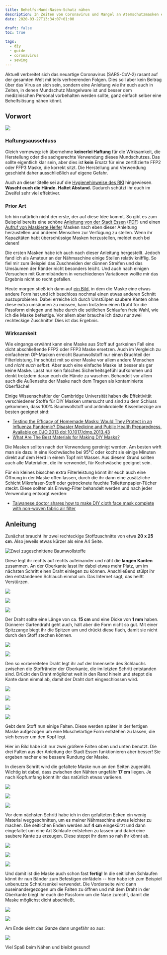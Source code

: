 ```yaml
---
title: Behelfs-Mund-Nasen-Schutz nähen
description: In Zeiten von Coronavirus und Mangel an Atemschutzmasken eine Behelfslösung selber herstellen.
date: 2020-03-27T13:34:07+01:00

draft: false
toc: true

tags:
  - diy
  - guide
  - coronavirus
  - sewing
---
```


Aktuell verbreitet sich das neuartige Coronavirus (SARS-CoV-2) rasant auf der gesamten Welt mit teils verheerenden Folgen. Dies soll aber kein Beitrag über das Virus an sich sein, sondern eine Anleitung wie ihr euch auch in Zeiten, in denen Mundschutz Mangelware ist und besser dem medizinischen Personal vorbehalten werden sollte, ganz einfach selber eine Behelfslösung nähen könnt.

<!--more-->
## Vorwort

![](08_passform.jpg)

### Haftungsausschluss

Gleich vorneweg: ich übernehme **keinerlei Haftung** für die Wirksamkeit, die Herstellung oder die sachgerechte Verwendung dieses Mundschutzes. Das sollte eigentlich klar sein, aber dies ist **kein** Ersatz für eine zertifizierte FFP2 oder FFP3 Maske, die korrekt sitzt. Die Herstellung und Verwendung geschieht daher ausschließlich auf eigene Gefahr.

Auch an dieser Stelle sei auf die [Hygienehinweise des RKI](https://www.infektionsschutz.de/coronavirus/) hingewiesen. **Wascht euch die Hände.** **Haltet Abstand.** Dadurch schützt ihr euch im Zweifel sehr viel effektiver.

### Prior Art

Ich bin natürlich nicht der erste, der auf diese Idee kommt. So gibt es zum Beispiel bereits eine schöne [Anleitung von der Stadt Essen](https://www.essen.de/gesundheit/coronavirus_6.de.html) ([PDF](https://media.essen.de/media/wwwessende/aemter/0115_1/pressereferat/Mund-Nasen-Schutz__Naehanleitung_2020_Feuerwehr_Essen.pdf)) und einen [Aufruf von Maskierte Helfer](https://www.maskierte-helfer.de/) Masken nach eben dieser Anleitung herzustellen und anderen Menschen zur Verfügung zu stellen. Wenn ihr Kapazitäten habt überschüssige Masken herzustellen, meldet euch bei denen!

Die ersten Masken habe ich auch nach dieser Anleitung hergestellt. Jedoch fand ich als Amateur an der Nähmaschine einige Stellen relativ knifflig. So fiel mir zum Beispiel das Zuschneiden der dünnen Streifen und das Umsäumen der Ränder nicht besonders leicht. Und auch nach einigen Versuchen mit Gummibändern in verschiedenen Variationen wollte mir das Ergebnis nicht so recht gefallen.

Heute morgen stieß ich dann auf [ein Bild](https://imgur.com/dbbIJqy), in dem die Maske eine etwas andere Form hat und ich beschloss nochmal einen etwas anderen Schnitt auszuprobieren. Dabei erreiche ich durch Umstülpen saubere Kanten ohne diese extra umsäumen zu müssen, kann trotzdem einen Draht für die Passform einlegen und habe durch die seitlichen Schlaufen freie Wahl, wie ich die Maske befestige. Vor allem aber brauche ich dazu nur zwei rechteckige Zuschnitte! Dies ist das Ergebnis.

### Wirksamkeit

Wie eingangs erwähnt kann eine Maske aus Stoff auf garkeinen Fall eine dicht abschließende FFP2 oder FFP3 Maske ersetzen. Auch im Vergleich zu einfacheren OP-Masken erreicht Baumwollstoff nur einen Bruchteil der Filterleistung. Ihr schützt mit so einer Maske vor allem andere Menschen und *nicht euch selbst*. Aber auch eine einfache Maske ist besser als gar keine Maske. Lasst nur kein falsches Sicherheitsgefühl aufkommen und denkt trotzdem daran euch die Hände zu waschen. Behandelt vor allem auch die Außenseite der Maske nach dem Tragen als kontaminierte Oberfläche!

Einige Wissenschaftler der Cambridge Universität haben die Effektivität verschiedener Stoffe für DIY Masken untersucht und sind zu dem Schluss gekommen, dass 100% Baumwollstoff und antimikrobielle Kissenbezüge am besten geeignet sind:

* [Testing the Efficacy
of Homemade Masks: Would They Protect in an Influenza Pandemic? Disaster Medicine and Public Health
Preparedness, Available on CJO 2013 doi:10.1017/dmp.2013.43](https://www.researchgate.net/publication/258525804_Testing_the_Efficacy_of_Homemade_Masks_Would_They_Protect_in_an_Influenza_Pandemic)
* [What Are The Best Materials for Making DIY Masks?](https://smartairfilters.com/en/blog/best-materials-make-diy-face-mask-virus/)

Die Masken sollten nach der Verwendung gereinigt werden. Am besten wirft man sie dazu in eine Kochwäsche bei 95°C oder kocht sie einige Minuten direkt auf dem Herd in einem Topf mit Wasser. Aus diesem Grund sollten auch alle Materialien, die ihr verwendet, für Kochwäsche geeignet sein.

Für ein kleines bisschen extra Filterleistung könnt ihr euch auch eine Öffnung in der Maske offen lassen, durch die ihr dann eine zusätzliche Schicht Mikrofaser-Stoff oder getrocknete feuchte Toilettenpapier-Tücher steckt. Diese sollten als Einweg-Filter behandelt werden und nach jeder Verwendung entsorgt werden:

* [Taiwanese doctor shares how to make DIY cloth face mask complete with non-woven fabric air filter](https://mothership.sg/2020/02/taiwanese-doctor-cloth-face-mask/)

## Anleitung

Zunächst braucht ihr zwei rechteckige Stoffzuschnitte von etwa **20 x 25 cm**. Also jeweils etwas kürzer als eine A4 Seite.

![](01_zuschnitt.jpg "Zwei zugeschnittene Baumwollstoffe")

Diese legt ihr rechts auf rechts aufeinander und näht die **langen Kanten** zusammen. An der Oberkante lasst ihr dabei etwas mehr Platz, um im nächsten Schritt einen Draht einlegen zu können. Anschließend stülpt ihr den entstandenen Schlauch einmal um. Das Internet sagt, das heißt Verstürzen.

![](02_rechtsaufrechts.jpg)

![](02_kanten.jpg)

![](02_naehen.jpg)

Der Draht sollte eine Länge von ca. **15 cm** und eine Dicke von **1 mm** haben. Dünnerer Gartendraht geht auch, hält aber die Form nicht so gut. Mit einer Spitzzange biegt ihr die Spitzen um und drückt diese flach, damit sie nicht durch den Stoff stechen können.

![](03_drahtlaenge.jpg)

![](03_endeabrunden.jpg)

Den so vorbereiteten Draht legt ihr auf der Innenseite des Schlauchs zwischen die Stoffränder der Oberkante, die im letzten Schritt entstanden sind. Drückt den Draht möglichst weit in den Rand hinein und steppt die Kante dann einmal ab, damit der Draht dort eingeschlossen wird.

![](04_drahteinlegen.jpg)

![](04_drahtrand.jpg)

![](04_naehen.jpg)

![](04_ergebnis.jpg)

Gebt dem Stoff nun einige Falten. Diese werden später in der fertigen Maske aufgezogen um eine Muschelartige Form entstehen zu lassen, die sich besser um den Kopf legt.

Hier im Bild habe ich nur zwei größere Falten oben und unten benutzt. Die drei Falten aus der Anleitung der Stadt Essen funktionieren aber besser! Sie ergeben nacher eine bessere Rundung der Maske.

In diesem Schritt wird die gefaltete Maske nun an den Seiten zugenäht. Wichtig ist dabei, dass zwischen den Nähten ungefähr **17 cm** liegen. Je nach Kopfumfang könnt ihr das natürlich etwas variieren.

![](05_falten.jpg)

![](05_breite.jpg)

![](05_ergebnis.jpg)

Vor dem nächsten Schritt habe ich in den gefalteten Ecken ein wenig Material weggeschnitten, um es meiner Nähmaschine etwas leichter zu machen. Die seitlichen Enden werden auf **4 cm** eingekürzt und dann eingefaltet um eine Art Schlaufe entstehen zu lassen und dabei eine saubere Kante zu erzeugen. Diese steppt ihr dann so nah ihr könnt ab.

![](06_material.jpg)

![](06_falten.jpg)

![](06_ergebnis.jpg)

Und damit ist die Maske auch schon fast **fertig**! In die seitlichen Schlaufen könnt ihr nun Bänder zum Befestigen einfädeln -- hier habe ich zum Beispiel unbenutzte Schnürsenkel verwendet. Die Vorderseite wird dann auseinandergezogen um die Falten zu öffnen und mit dem Draht in der Oberkante biegt ihr euch die Passform um die Nase zurecht, damit die Maske möglichst dicht abschließt.

![](07_auffalten.jpg)

![](07_schnuersenkel.jpg)

Am Ende sieht das Ganze dann ungefähr so aus:

![](08_passform.jpg)

Viel Spaß beim Nähen und bleibt gesund!
